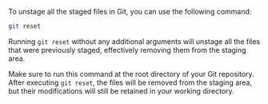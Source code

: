 To unstage all the staged files in Git, you can use the following command:

```bash
git reset
```

Running `git reset` without any additional arguments will unstage all the files that were previously staged, effectively removing them from the staging area.

Make sure to run this command at the root directory of your Git repository. After executing `git reset`, the files will be removed from the staging area, but their modifications will still be retained in your working directory.